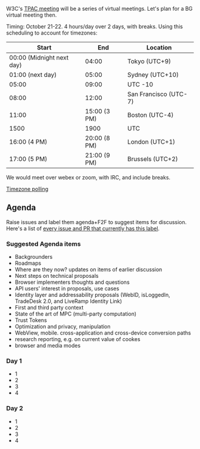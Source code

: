 W3C's [TPAC meeting](https://www.w3.org/2020/10/TPAC/) will be a series of virtual meetings. Let's plan for a BG virtual meeting then. 

Timing: October 21-22. 4 hours/day over 2 days, with breaks. Using this scheduling to account for timezones: 

| Start  | End | Location |
| ------ | --- | -------- |
| 00:00 (Midnight next day) | 04:00 | Tokyo (UTC+9) |
| 01:00 (next day) | 05:00 | Sydney (UTC+10)|
| 05:00 | 09:00 | UTC -10 |
| 08:00 | 12:00 | San Francisco (UTC-7)|
| 11:00 | 15:00 (3 PM) | Boston (UTC-4)|
| 1500 | 1900 | UTC |
| 16:00 (4 PM) | 20:00 (8 PM) | London (UTC+1)|
| 17:00 (5 PM) | 21:00 (9 PM) | Brussels (UTC+2) |

We would meet over webex or zoom, with IRC, and include breaks.

[Timezone polling](https://www.w3.org/2002/09/wbs/103226/iwabgf2f/results)

## Agenda

Raise issues and label them agenda+F2F to suggest items for discussion. Here's a list of [every issue and PR that currently has this label](https://github.com/search?q=org%3Aprivacycg+label%3Aagenda%2BF2F).

### Suggested Agenda items
* Backgrounders
* Roadmaps
* Where are they now? updates on items of earlier discussion
* Next steps on technical proposals
* Browser implementers thoughts and questions
* API users' interest in proposals, use cases
* Identity layer and addressability proposals (WebID, isLoggedIn, TradeDesk 2.0, and LiveRamp Identity Link)
* First and third party context
* State of the art of MPC (multi-party computation)
* Trust Tokens
* Optimization and privacy, manipulation
* WebView, mobile. cross-application and cross-device conversion paths
* research reporting, e.g. on current value of cookes
* browser and media modes

### Day 1
* 1
* 2
* 3
* 4

### Day 2
* 1
* 2
* 3
* 4
